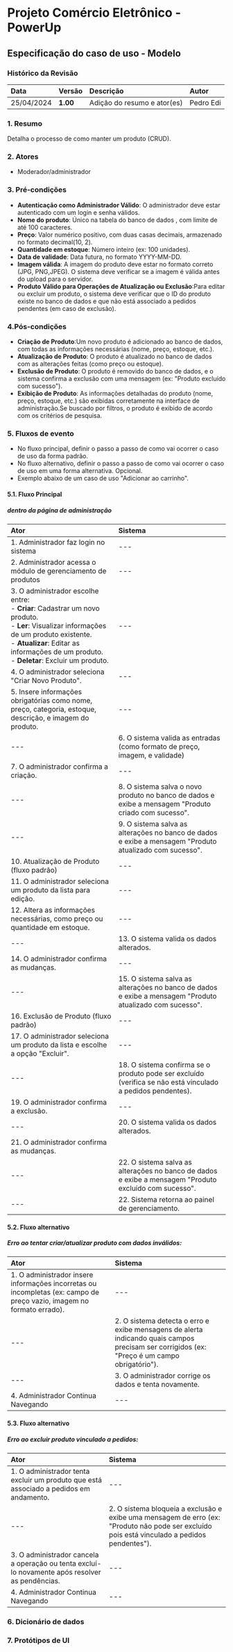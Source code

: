 # Projeto Comércio Eletrônico - PowerUp

## Especificação do caso de uso - Modelo

### Histórico da Revisão
|  Data  | Versão | Descrição | Autor |
|:-------|:-------|:----------|:------|
| 25/04/2024 | **1.00** | Adição do resumo e ator(es) | Pedro Edi |


### 1. Resumo 
Detalha o processo de como manter um produto (CRUD).
### 2. Atores
- Moderador/administrador

### 3. Pré-condições
- **Autenticação como Administrador Válido**: O administrador deve estar autenticado com um login e senha válidos.
- **Nome do produto**: Único na tabela do banco de dados , com limite de até 100 caracteres.
- **Preço**: Valor numérico positivo, com duas casas decimais, armazenado no formato decimal(10, 2).
- **Quantidade em estoque**: Número inteiro (ex: 100 unidades).
- **Data de validade**: Data futura, no formato YYYY-MM-DD.
- **Imagem válida**: A imagem do produto deve estar no formato correto (JPG, PNG,JPEG). O sistema deve verificar se a imagem é válida antes do upload para o servidor.
- **Produto Válido para Operações de Atualização ou Exclusão**:Para editar ou excluir um produto, o sistema deve verificar que o ID do produto existe no banco de dados e que não está associado a pedidos pendentes (em caso de exclusão).


### 4.Pós-condições
- **Criação de Produto**:Um novo produto é adicionado ao banco de dados, com todas as informações necessárias (nome, preço, estoque, etc.).
- **Atualização de Produto**: O produto é atualizado no banco de dados com as alterações feitas (como preço ou estoque).
- **Exclusão de Produto**: O produto é removido do banco de dados, e o sistema confirma a exclusão com uma mensagem (ex: "Produto excluído com sucesso").
- **Exibição de Produto**: As informações detalhadas do produto (nome, preço, estoque, etc.) são exibidas corretamente na interface de administração.Se buscado por filtros, o produto é exibido de acordo com os critérios de pesquisa.


### 5. Fluxos de evento
- No fluxo principal, definir o passo a passo de como vai ocorrer o caso de uso da forma padrão.
- No fluxo alternativo, definir o passo a passo de como vai ocorrer o caso de uso em uma forma alternativa. Opcional.
- Exemplo abaixo de um caso de uso "Adicionar ao carrinho".

#### 5.1. Fluxo Principal
##### dentro da página de administração

|  Ator  | Sistema |
|:-------|:------- |
| 1. Administrador faz login no sistema | --- |
| 2. Administrador acessa o módulo de gerenciamento de produtos | --- |
| 3.  O administrador escolhe entre: <br> - **Criar**: Cadastrar um novo produto. <br> - **Ler**: Visualizar informações de um produto existente. <br> - **Atualizar**: Editar as informações de um produto. <br> -  **Deletar**: Excluir um produto. | --- |
| 4. O administrador seleciona "Criar Novo Produto". | --- |
| 5. Insere informações obrigatórias como nome, preço, categoria, estoque, descrição, e imagem do produto. | --- |
| --- | 6. O sistema valida as entradas (como formato de preço, imagem, e validade)|
| 7. O administrador confirma a criação. | --- |
| --- | 8. O sistema salva o novo produto no banco de dados e exibe a mensagem "Produto criado com sucesso". |
| --- | 9. O sistema salva as alterações no banco de dados e exibe a mensagem "Produto atualizado com sucesso".| 
| 10. Atualização de Produto (fluxo padrão) | --- |
| 11. O administrador seleciona um produto da lista para edição. | --- |
| 12.  Altera as informações necessárias, como preço ou quantidade em estoque. | --- |
| --- | 13. O sistema valida os dados alterados.|
| 14. O administrador confirma as mudanças.| --- |
| --- | 15. O sistema salva as alterações no banco de dados e exibe a mensagem "Produto atualizado com sucesso".|
| 16. Exclusão de Produto (fluxo padrão) | --- |
| 17. O administrador seleciona um produto da lista e escolhe a opção "Excluir". | --- |
| --- | 18. O sistema confirma se o produto pode ser excluído (verifica se não está vinculado a pedidos pendentes). | --- | 
| 19.  O administrador confirma a exclusão. | --- |
| --- | 20. O sistema valida os dados alterados.|
| 21. O administrador confirma as mudanças.|
| --- | 22. O sistema salva as alterações no banco de dados e exibe a mensagem "Produto excluído com sucesso".|
| --- | 22. Sistema retorna ao painel de gerenciamento. |


#### 5.2. Fluxo alternativo
##### Erro ao tentar criar/atualizar produto com dados inválidos:

|  Ator  | Sistema |
|:-------|:------- |
| 1. O administrador insere informações incorretas ou incompletas (ex: campo de preço vazio, imagem no formato errado). | --- |
| --- | 2. O sistema detecta o erro e exibe mensagens de alerta indicando quais campos precisam ser corrigidos (ex: "Preço é um campo obrigatório"). |
| --- | 3. O administrador corrige os dados e tenta novamente. |
| 4. Administrador Continua Navegando | --- |

#### 5.3. Fluxo alternativo
##### Erro ao excluir produto vinculado a pedidos:

|  Ator  | Sistema |
|:-------|:------- |
| 1. O administrador tenta excluir um produto que está associado a pedidos em andamento. | --- |
| --- | 2. O sistema bloqueia a exclusão e exibe uma mensagem de erro (ex: "Produto não pode ser excluído pois está vinculado a pedidos pendentes"). |
| 3. O administrador cancela a operação ou tenta excluí-lo novamente após resolver as pendências. | --- |
| 4. Administrador Continua Navegando | --- |

### 6. Dicionário de dados

### 7. Protótipos de UI


